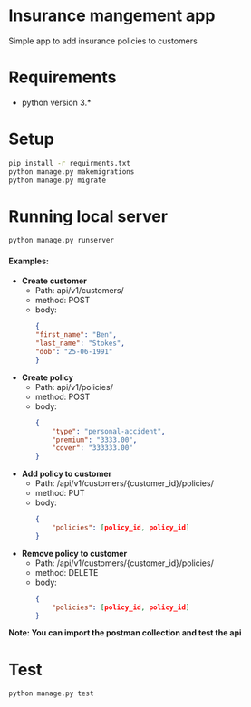 # Insurance mangement app
Simple app to add insurance policies to customers

# Requirements
   - python version 3.*
   
# Setup 
```bash
pip install -r requirments.txt
python manage.py makemigrations
python manage.py migrate
```

# Running local server
```bash
python manage.py runserver

```
#### Examples:
- **Create customer**
    - Path: api/v1/customers/
    - method: POST
    - body: 
        ```json
        {
        "first_name": "Ben",
        "last_name": "Stokes",
        "dob": "25-06-1991"
        }
        ```
- **Create policy**
    - Path: api/v1/policies/
    - method: POST
    - body: 
        ```json
        {
            "type": "personal-accident",
            "premium": "3333.00",
            "cover": "333333.00"
        }
        ```
- **Add policy to customer**
    - Path: /api/v1/customers/{customer_id}/policies/
    - method: PUT
    - body: 
        ```json
        {
            "policies": [policy_id, policy_id]
        }
        ```
- **Remove policy to customer**
    - Path: /api/v1/customers/{customer_id}/policies/
    - method: DELETE
    - body: 
        ```json
        {
            "policies": [policy_id, policy_id]
        }
        ```
**Note: You can import the postman collection and test the api**

# Test

```bash
python manage.py test
```
